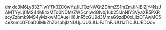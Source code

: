 dmxlc3M6Ly83ZTIwYTk0ZC0wYzJlLTQzNWQtZDhmZS1mZmJiNjBiZjY4NzJAMTYyLjI1MS44Mi4xMTo0NDM/ZW5jcnlwdGlvbj1ub25lJnNlY3VyaXR5PXRscyZzbmk9MS4yMzkwMDAueHl6JnR5cGU9d3MmaG9zdD0xLjIzOTAwMC54eXomcGF0aD0lMkZhZG1pbjIzNDUjJUU3JUJFJThFJUU1JTlCJUJEDQo=
